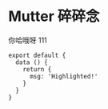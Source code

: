 # Mutter 碎碎念

<span class="icon github">你哈哦呀 111</span>

```js{4}
export default {
  data () {
    return {
      msg: 'Highlighted!'
    }
  }
}
```
